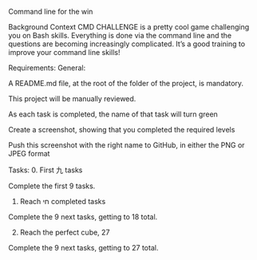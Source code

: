 Command line for the win

Background Context
CMD CHALLENGE is a pretty cool game challenging you on Bash skills. Everything is done via the command line and the questions are becoming increasingly complicated. It’s a good training to improve your command line skills!

Requirements:
General:

A README.md file, at the root of the folder of the project, is mandatory.

This project will be manually reviewed.

As each task is completed, the name of that task will turn green

Create a screenshot, showing that you completed the required levels

Push this screenshot with the right name to GitHub, in either the PNG or JPEG format

Tasks:
0. First 九 tasks

Complete the first 9 tasks.

1. Reach חי completed tasks

Complete the 9 next tasks, getting to 18 total.

2. Reach the perfect cube, 27

Complete the 9 next tasks, getting to 27 total.

